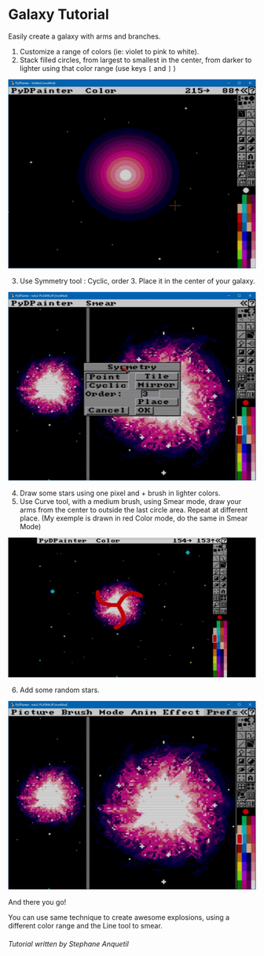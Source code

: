 # Galaxy Tutorial

Easily create a galaxy with arms and branches.

1. Customize a range of colors (ie: violet to pink to white).
2. Stack filled circles, from largest to smallest in the center, from darker to lighter using that color range (use keys `[` and `]` )

![circles](circles.jpg)

3. Use Symmetry tool : Cyclic, order 3. Place it in the center of your galaxy.

![symm_req](symm_req.jpg)

4. Draw some stars using one pixel and + brush in lighter colors.
5. Use Curve tool, with a medium brush, using Smear mode, draw your arms from the center to outside the last circle area. Repeat at different place. (My exemple is drawn in red Color mode, do the same in Smear Mode)

![symm_example](symm_example.jpg)

6. Add some random stars.

![galaxy_zoom](galaxy_zoom.jpg)

And there you go!

You can use same technique to create awesome explosions, using a different color range and the Line tool to smear.

###### Tutorial written by Stephane Anquetil
